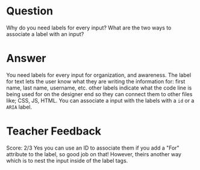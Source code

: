 # Question
Why do you need labels for every input? What are the two ways to associate a label with an input?

# Answer
You need labels for  every input for organization, and awareness. The label for text lets the user know what  they are writing the information for: first name, last  name,  username, etc. other labels indicate what the code  line is being used for on the designer end so they can connect them to other files like; CSS, JS, HTML. You can associate a input with the labels with a `id` or a `ARIA` label.

# Teacher Feedback
Score: 2/3
Yes you can use an ID to associate them if you add a "For" attribute to the label, so good job on that! However, theirs another way which is to nest the input inside of the label tags. 